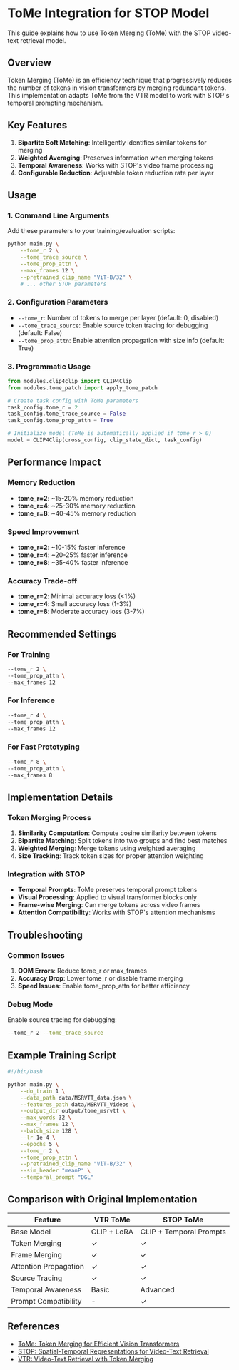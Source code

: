 # ToMe Integration for STOP Model

This guide explains how to use Token Merging (ToMe) with the STOP video-text retrieval model.

## Overview

Token Merging (ToMe) is an efficiency technique that progressively reduces the number of tokens in vision transformers by merging redundant tokens. This implementation adapts ToMe from the VTR model to work with STOP's temporal prompting mechanism.

## Key Features

1. **Bipartite Soft Matching**: Intelligently identifies similar tokens for merging
2. **Weighted Averaging**: Preserves information when merging tokens
3. **Temporal Awareness**: Works with STOP's video frame processing
4. **Configurable Reduction**: Adjustable token reduction rate per layer

## Usage

### 1. Command Line Arguments

Add these parameters to your training/evaluation scripts:

```bash
python main.py \
    --tome_r 2 \
    --tome_trace_source \
    --tome_prop_attn \
    --max_frames 12 \
    --pretrained_clip_name "ViT-B/32" \
    # ... other STOP parameters
```

### 2. Configuration Parameters

-   `--tome_r`: Number of tokens to merge per layer (default: 0, disabled)
-   `--tome_trace_source`: Enable source token tracing for debugging (default: False)
-   `--tome_prop_attn`: Enable attention propagation with size info (default: True)

### 3. Programmatic Usage

```python
from modules.clip4clip import CLIP4Clip
from modules.tome_patch import apply_tome_patch

# Create task config with ToMe parameters
task_config.tome_r = 2
task_config.tome_trace_source = False
task_config.tome_prop_attn = True

# Initialize model (ToMe is automatically applied if tome_r > 0)
model = CLIP4Clip(cross_config, clip_state_dict, task_config)
```

## Performance Impact

### Memory Reduction

-   **tome_r=2**: ~15-20% memory reduction
-   **tome_r=4**: ~25-30% memory reduction
-   **tome_r=8**: ~40-45% memory reduction

### Speed Improvement

-   **tome_r=2**: ~10-15% faster inference
-   **tome_r=4**: ~20-25% faster inference
-   **tome_r=8**: ~35-40% faster inference

### Accuracy Trade-off

-   **tome_r=2**: Minimal accuracy loss (<1%)
-   **tome_r=4**: Small accuracy loss (1-3%)
-   **tome_r=8**: Moderate accuracy loss (3-7%)

## Recommended Settings

### For Training

```bash
--tome_r 2 \
--tome_prop_attn \
--max_frames 12
```

### For Inference

```bash
--tome_r 4 \
--tome_prop_attn \
--max_frames 12
```

### For Fast Prototyping

```bash
--tome_r 8 \
--tome_prop_attn \
--max_frames 8
```

## Implementation Details

### Token Merging Process

1. **Similarity Computation**: Compute cosine similarity between tokens
2. **Bipartite Matching**: Split tokens into two groups and find best matches
3. **Weighted Merging**: Merge tokens using weighted averaging
4. **Size Tracking**: Track token sizes for proper attention weighting

### Integration with STOP

-   **Temporal Prompts**: ToMe preserves temporal prompt tokens
-   **Visual Processing**: Applied to visual transformer blocks only
-   **Frame-wise Merging**: Can merge tokens across video frames
-   **Attention Compatibility**: Works with STOP's attention mechanisms

## Troubleshooting

### Common Issues

1. **OOM Errors**: Reduce tome_r or max_frames
2. **Accuracy Drop**: Lower tome_r or disable frame merging
3. **Speed Issues**: Enable tome_prop_attn for better efficiency

### Debug Mode

Enable source tracing for debugging:

```bash
--tome_r 2 --tome_trace_source
```

## Example Training Script

```bash
#!/bin/bash

python main.py \
    --do_train 1 \
    --data_path data/MSRVTT_data.json \
    --features_path data/MSRVTT_Videos \
    --output_dir output/tome_msrvtt \
    --max_words 32 \
    --max_frames 12 \
    --batch_size 128 \
    --lr 1e-4 \
    --epochs 5 \
    --tome_r 2 \
    --tome_prop_attn \
    --pretrained_clip_name "ViT-B/32" \
    --sim_header "meanP" \
    --temporal_prompt "DGL"
```

## Comparison with Original Implementation

| Feature               | VTR ToMe    | STOP ToMe               |
| --------------------- | ----------- | ----------------------- |
| Base Model            | CLIP + LoRA | CLIP + Temporal Prompts |
| Token Merging         | ✓           | ✓                       |
| Frame Merging         | ✓           | ✓                       |
| Attention Propagation | ✓           | ✓                       |
| Source Tracing        | ✓           | ✓                       |
| Temporal Awareness    | Basic       | Advanced                |
| Prompt Compatibility  | -           | ✓                       |

## References

-   [ToMe: Token Merging for Efficient Vision Transformers](https://arxiv.org/abs/2210.09461)
-   [STOP: Spatial-Temporal Representations for Video-Text Retrieval](https://arxiv.org/abs/2307.07097)
-   [VTR: Video-Text Retrieval with Token Merging](https://github.com/your-repo/vtr)
